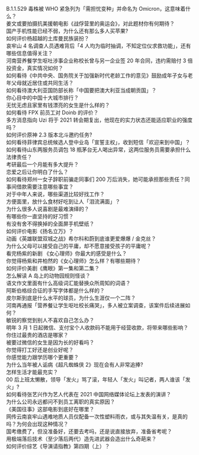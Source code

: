 B.1.1.529 毒株被 WHO 紧急列为「需担忧变种」并命名为 Omicron，这意味着什么？  
姜文或要拍摄抗美援朝电影《战俘营里的奥运会》，对此题材你有何期待？  
国产手机性能已经不弱，为什么还有那么多人买苹果?  
如何评价杨超越的土库曼民族装扮？  
哀牢山 4 名调查人员遇难背后「4 人均为临时抽调，不知定位仪求救功能」，还有哪些信息值得关注？  
河南营养餐学生呕吐涉事企业称校长曾与另一企业签 20 年合同，违约需赔付 3 倍投资金，真实情况如何？  
如何看待《中共中央、国务院关于加强新时代老龄工作的意见》鼓励成年子女与老年父母就近居住或共同生活？  
如何看待澳大利亚国防部长称「中国要把澳大利亚当成朝贡国」？  
你心目中的中国十大城市排行？  
无忧无虑且家里有钱漂亮的女生是什么样的？  
如何看待 FPX 前员工对 Doinb 的评价？  
多方消息指向 Uzi 将于 2021 转会期复出，他现在的实力状态还能适应职业的强度吗？  
如何评价原神 2.3 版本北斗邀约任务?  
如何看待菲律宾总统候选人登中业岛「宣誓主权」，收到短信「欢迎来到中国」？  
如何看待山东两服务员调包 18 瓶茅台无人喝出异常，这两位服务员需要承担什么法律责任？  
考研最后一个月能有多大提升？  
恋爱之后让你明白了什么？  
如何看待郑州一女子辞职前骗走同事们 200 万后消失，她可能承担那些责任？同事间借款需要注意哪些事宜？  
对于中年人来说，哪些渠道比较好找工作？  
方便面里，放什么食材好吃到让人「泪流满面」？  
为什么很多人说喜剧是最难演绎的？  
有哪些你一直坚持的好习惯？  
有没有舍不得换掉的全面屏手机壁纸？  
如何评价电影《扬名立万》？  
动画《英雄联盟双城之战》希尔科和蔚到底谁更爱爆爆 / 金克丝？  
为什么父母可以接受自己的平庸，却不愿意接受孩子的平庸呢？  
看完杨紫的新剧 《女心理师》你最大的感受是什么？  
你觉得杨紫和井柏然的《女心理师》怎么样？有哪些期待？  
如何评价美剧《鹰眼》第一集和第二集？  
怎么解读 A 岛上的动物园规则怪谈？  
语文作文里面有什么高级词汇能替换众所周知的词语？  
阿斯伯格综合征的手写字体都是什么样的？  
皮尔斯到底是什么水平的球员，为什么生涯仅一个二阵？  
河南再通报「营养餐让学生呕吐校长痛哭」，多人被立案调查，该案件后续进展如何？  
敏锐的察觉到别人不喜欢自己怎么办？  
明年 3 月 1 日起微信、支付宝个人收款码不能用于经营收款，将带来哪些影响？  
你住过最贵的酒店是哪家？  
被要过微信的女生是因为长的好看吗？  
你觉得打工好还是创业好呢？  
你感觉能力跟学历哪个更重要？  
为什么当年被人诟病《超凡蜘蛛侠 2》现在会有人非常追捧?  
怎样生活才能最充实？  
00 后上班太懒散，领导「发火」骂了滚，年轻人「发火」叫记者，两人谁该「发火」?  
如何看待张艺兴作为艺人代表在 2021 中国网络媒体论坛上发表的演讲？  
为什么公司永远都问不到员工离职的真实原因？  
《美国往事》这部电影到底好在哪里？  
网传云南哀牢山遇难地质人员仅配备一次性塑料雨衣，或与其失温有关，是真的吗？为何会出现这种情况？  
国考缴费了，但没准备好，还要去考吗，还是说直接放弃，准备省考呢？  
用极端落后技术（至少落后两代）造先进武器会造出什么奇葩来？  
如何评价综艺《导演请指教》第四期（上）？  
